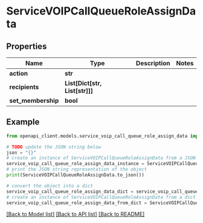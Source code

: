 # ServiceVOIPCallQueueRoleAssignData


## Properties

Name | Type | Description | Notes
------------ | ------------- | ------------- | -------------
**action** | **str** |  | 
**recipients** | **List[Dict[str, List[str]]]** |  | 
**set_membership** | **bool** |  | 

## Example

```python
from openapi_client.models.service_voip_call_queue_role_assign_data import ServiceVOIPCallQueueRoleAssignData

# TODO update the JSON string below
json = "{}"
# create an instance of ServiceVOIPCallQueueRoleAssignData from a JSON string
service_voip_call_queue_role_assign_data_instance = ServiceVOIPCallQueueRoleAssignData.from_json(json)
# print the JSON string representation of the object
print(ServiceVOIPCallQueueRoleAssignData.to_json())

# convert the object into a dict
service_voip_call_queue_role_assign_data_dict = service_voip_call_queue_role_assign_data_instance.to_dict()
# create an instance of ServiceVOIPCallQueueRoleAssignData from a dict
service_voip_call_queue_role_assign_data_from_dict = ServiceVOIPCallQueueRoleAssignData.from_dict(service_voip_call_queue_role_assign_data_dict)
```
[[Back to Model list]](../README.md#documentation-for-models) [[Back to API list]](../README.md#documentation-for-api-endpoints) [[Back to README]](../README.md)


